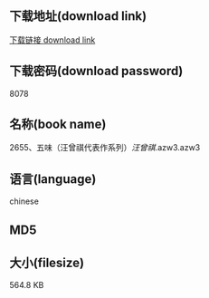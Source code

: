 ## 下载地址(download link)
[下载链接 download link](https://voluble-croquembouche-d321dc.netlify.app/?s=2655%E3%80%81%E4%BA%94%E5%91%B3%EF%BC%88%E6%B1%AA%E6%9B%BE%E7%A5%BA%E4%BB%A3%E8%A1%A8%E4%BD%9C%E7%B3%BB%E5%88%97%EF%BC%89_%E6%B1%AA%E6%9B%BE%E7%A5%BA_.azw3)

## 下载密码(download password)
8078

## 名称(book name)
2655、五味（汪曾祺代表作系列）_汪曾祺_.azw3.azw3

## 语言(language)
chinese

## MD5


## 大小(filesize)
564.8 KB
